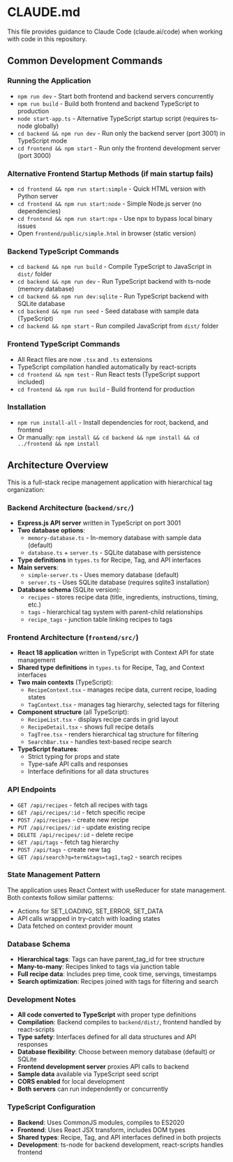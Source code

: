 # CLAUDE.md

This file provides guidance to Claude Code (claude.ai/code) when working with code in this repository.

## Common Development Commands

### Running the Application
- `npm run dev` - Start both frontend and backend servers concurrently
- `npm run build` - Build both frontend and backend TypeScript to production
- `node start-app.ts` - Alternative TypeScript startup script (requires ts-node globally)
- `cd backend && npm run dev` - Run only the backend server (port 3001) in TypeScript mode
- `cd frontend && npm start` - Run only the frontend development server (port 3000)

### Alternative Frontend Startup Methods (if main startup fails)
- `cd frontend && npm run start:simple` - Quick HTML version with Python server
- `cd frontend && npm run start:node` - Simple Node.js server (no dependencies)
- `cd frontend && npm run start:npx` - Use npx to bypass local binary issues
- Open `frontend/public/simple.html` in browser (static version)

### Backend TypeScript Commands
- `cd backend && npm run build` - Compile TypeScript to JavaScript in `dist/` folder
- `cd backend && npm run dev` - Run TypeScript backend with ts-node (memory database)
- `cd backend && npm run dev:sqlite` - Run TypeScript backend with SQLite database
- `cd backend && npm run seed` - Seed database with sample data (TypeScript)
- `cd backend && npm start` - Run compiled JavaScript from `dist/` folder

### Frontend TypeScript Commands
- All React files are now `.tsx` and `.ts` extensions
- TypeScript compilation handled automatically by react-scripts
- `cd frontend && npm test` - Run React tests (TypeScript support included)
- `cd frontend && npm run build` - Build frontend for production

### Installation
- `npm run install-all` - Install dependencies for root, backend, and frontend
- Or manually: `npm install && cd backend && npm install && cd ../frontend && npm install`

## Architecture Overview

This is a full-stack recipe management application with hierarchical tag organization:

### Backend Architecture (`backend/src/`)
- **Express.js API server** written in TypeScript on port 3001
- **Two database options**:
  - `memory-database.ts` - In-memory database with sample data (default)
  - `database.ts` + `server.ts` - SQLite database with persistence
- **Type definitions** in `types.ts` for Recipe, Tag, and API interfaces
- **Main servers**:
  - `simple-server.ts` - Uses memory database (default)
  - `server.ts` - Uses SQLite database (requires sqlite3 installation)
- **Database schema** (SQLite version):
  - `recipes` - stores recipe data (title, ingredients, instructions, timing, etc.)
  - `tags` - hierarchical tag system with parent-child relationships
  - `recipe_tags` - junction table linking recipes to tags

### Frontend Architecture (`frontend/src/`)
- **React 18 application** written in TypeScript with Context API for state management
- **Shared type definitions** in `types.ts` for Recipe, Tag, and Context interfaces
- **Two main contexts** (TypeScript):
  - `RecipeContext.tsx` - manages recipe data, current recipe, loading states
  - `TagContext.tsx` - manages tag hierarchy, selected tags for filtering
- **Component structure** (all TypeScript):
  - `RecipeList.tsx` - displays recipe cards in grid layout
  - `RecipeDetail.tsx` - shows full recipe details
  - `TagTree.tsx` - renders hierarchical tag structure for filtering
  - `SearchBar.tsx` - handles text-based recipe search
- **TypeScript features**:
  - Strict typing for props and state
  - Type-safe API calls and responses
  - Interface definitions for all data structures

### API Endpoints
- `GET /api/recipes` - fetch all recipes with tags
- `GET /api/recipes/:id` - fetch specific recipe
- `POST /api/recipes` - create new recipe
- `PUT /api/recipes/:id` - update existing recipe
- `DELETE /api/recipes/:id` - delete recipe
- `GET /api/tags` - fetch tag hierarchy
- `POST /api/tags` - create new tag
- `GET /api/search?q=term&tags=tag1,tag2` - search recipes

### State Management Pattern
The application uses React Context with useReducer for state management. Both contexts follow similar patterns:
- Actions for SET_LOADING, SET_ERROR, SET_DATA
- API calls wrapped in try-catch with loading states
- Data fetched on context provider mount

### Database Schema
- **Hierarchical tags**: Tags can have parent_tag_id for tree structure
- **Many-to-many**: Recipes linked to tags via junction table
- **Full recipe data**: Includes prep time, cook time, servings, timestamps
- **Search optimization**: Recipes joined with tags for filtering and search

### Development Notes
- **All code converted to TypeScript** with proper type definitions
- **Compilation**: Backend compiles to `backend/dist/`, frontend handled by react-scripts
- **Type safety**: Interfaces defined for all data structures and API responses
- **Database flexibility**: Choose between memory database (default) or SQLite
- **Frontend development server** proxies API calls to backend
- **Sample data** available via TypeScript seed script
- **CORS enabled** for local development
- **Both servers** can run independently or concurrently

### TypeScript Configuration
- **Backend**: Uses CommonJS modules, compiles to ES2020
- **Frontend**: Uses React JSX transform, includes DOM types
- **Shared types**: Recipe, Tag, and API interfaces defined in both projects
- **Development**: ts-node for backend development, react-scripts handles frontend